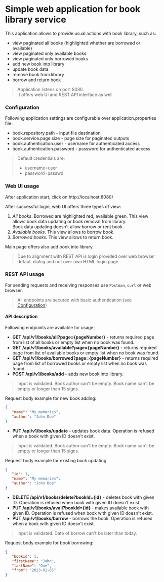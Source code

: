 
# Simple web application for book library service
This application allows to provide usual actions with book library, such as:
- view paginated all books (highlighted whether are borrowed or available)
- view paginated only available books
- view paginated only borrowed books
- add new book into library
- update book data
- remove book from library
- borrow and return book

> Application listens on port 8080.  
> It offers web UI and REST API interface as well.

### Configuration
Following application settings are configurable over application.properties file:
- book.repository.path - input file destination
- book.service.page.size - page size for paginated outputs
- book.authentication.user - username for authenticated access
- book.authentication.password - password for authenticated access

> Default credentials are:
> - username=user
> - password=passwd

### Web UI usage
After application start, click on http://localhost:8080/

After successful login, web UI offers three types of view:
1. _*All books*_. Borrowed are highlighted red, available green. This view allows book data updating or book removal from library.  
   Book data updating doesn't allow borrow or rent book.
2. _*Available books*_. This view allows to borrow book.
3. _*Borrowed books*_.  This view allows to return book.

Main page offers also add book into library.

> Due to alignment with REST API is login provided over web browser default dialog and not over own HTML login page.

### REST API usage
For sending requests and receiving responses use `Postman`, `curl` or web browser.

> All endpoints are secured with basic authentication (see [Configuration](#configuration))

#### API description
Following endpoints are available for usage:

- **GET /api/v1/books/all?page={pageNumber}** - returns required page from list of all books or empty list when no book was found.
- **GET /api/v1/books/available?page={pageNumber}** - returns required page from list of available books or empty list when no book was found.
- **GET /api/v1/books/borrowed?page={pageNumber}** - returns required page from list of borrowed books or empty list when no book was found.
- **POST /api/v1/books/add** - adds new book into library.  
> Input is validated. Book author can't be empty. Book name can't be empty or longer than 15 signs.

  Request body example for new book adding:
  ```json
  {
     "name": "My memories",
     "author": "John Doe"
  }
  ```
- **PUT /api/v1/books/update** - updates book data. Operation is refused when a book with given ID doesn't exist.  
> Input is validated. Book author can't be empty. Book name can't be empty or longer than 15 signs.

  Request body example for existing book updating:
  ```json
  {
     "id": 1,
     "name": "My memories",
     "author": "John Doe"
  }
  ```
- **DELETE /api/v1/books/delete?bookId={id}** - deletes book with given ID. Operation is refused when book with given ID doesn't exist.  
- **PUT /api/v1/books/avail?bookId={id}** - makes available book with given ID. Operation is refused when book with given ID doesn't exist.  
- **PUT /api/v1/books/borrow** - borrows the book. Operation is refused when a book with given ID doesn't exist.  
> Input is validated. Date of borrow can't be later than today.

  Request body example for book borrowing:
  ```json
  {
     "bookId": 1,
     "firstName": "John",
     "lastName": "Doe",
     "from": "2023-01-05"
  }
  ```
